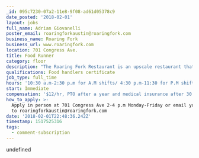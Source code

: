 ```yaml
---
_id: 095c7230-07a2-11e8-9f08-ad61d05378c9
date_posted: '2018-02-01'
layout: jobs
full_name: Adrian Giovanelli
poster_email: roaringforkaustin@roaringfork.com
business_name: Roaring Fork
business_url: www.roaringfork.com
location: 701 Congress Ave.
title: Food Runner
category: floor
description: "The Roaring Fork Restaurant is an upscale restaurant that specializes in wood fired cooking and classic flavors.\r\n\r\nThis highly acclaimed restaurant is looking for professional expo/ food runners with open availability and experience in fine dining. We are looking for upbeat and energetic people that are hospitable and friendly. We’re growing and offer tremendous opportunity and excellent benefits for those skilled and dedicated to the best in guest service, culinary excellence and teamwork. Join our exciting team!\r\n\r\nPlease apply online at www.roaringfork.com"
qualifications: Food handlers certificate
job_type: full_time
hours: '10:30 a.m-2:30 p.m for A.M shifts/ 4:30 p.m-11:30 for P.M shifts'
start: Immediate
compensation: '$12/hr, PTO after a year and medical insurance after 30 days'
how_to_apply: >-
  Apply in person at 701 Congress Ave 2-4 p.m Monday-Friday or email your resume
  to roaringforkaustin@roaringfork.com
date: '2018-02-01T22:48:36.242Z'
timestamp: 1517525316
tags:
  - comment-subscription
---
```

undefined
